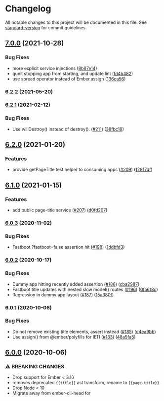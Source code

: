 # Changelog

All notable changes to this project will be documented in this file. See [standard-version](https://github.com/conventional-changelog/standard-version) for commit guidelines.

## [7.0.0](https://github.com/ember-cli/ember-page-title/compare/v6.2.2...v7.0.0) (2021-10-28)


### Bug Fixes

* more explicit service injections ([8b87e14](https://github.com/ember-cli/ember-page-title/commit/8b87e1495efb4790772fb2aed217a3bc9fabc1a1))
* qunit stopping app from starting, and update lint ([fd4b482](https://github.com/ember-cli/ember-page-title/commit/fd4b4822ea7193d9ca6f03229712d767dd1e090a))
* use spread operator instead of Ember.assign ([136ca56](https://github.com/ember-cli/ember-page-title/commit/136ca56a62104838a078df9a82036004757f45e6))

### [6.2.2](https://github.com/ember-cli/ember-page-title/compare/v6.2.1...v6.2.2) (2021-05-20)

### [6.2.1](https://github.com/ember-cli/ember-page-title/compare/v6.2.0...v6.2.1) (2021-02-12)


### Bug Fixes

* Use willDestroy() instead of destroy(). ([#211](https://github.com/ember-cli/ember-page-title/issues/211)) ([38fbc19](https://github.com/ember-cli/ember-page-title/commit/38fbc19f9842eb30617a47b0934a52b1a7dd87c1))

## [6.2.0](https://github.com/ember-cli/ember-page-title/compare/v6.1.0...v6.2.0) (2021-01-20)


### Features

* provide getPageTitle test helper to consuming apps ([#209](https://github.com/ember-cli/ember-page-title/issues/209)) ([12817df](https://github.com/ember-cli/ember-page-title/commit/12817dfc5e764ad583f9c6d920c25ebbf731ba6e))

## [6.1.0](https://github.com/ember-cli/ember-page-title/compare/v6.0.3...v6.1.0) (2021-01-15)


### Features

* add public page-title service ([#207](https://github.com/ember-cli/ember-page-title/issues/207)) ([d0fd207](https://github.com/ember-cli/ember-page-title/commit/d0fd20743d6e0b99d1f4aeca947bfd43847458dd))

### [6.0.3](https://github.com/ember-cli/ember-page-title/compare/v6.0.2...v6.0.3) (2020-11-02)


### Bug Fixes

* Fastboot ?fastboot=false assertion hit ([#198](https://github.com/ember-cli/ember-page-title/issues/198)) ([1ddbfd3](https://github.com/ember-cli/ember-page-title/commit/1ddbfd3f728f94e7f17bc75e963331ae4dfac102))

### [6.0.2](https://github.com/ember-cli/ember-page-title/compare/v6.0.1...v6.0.2) (2020-10-17)


### Bug Fixes

* Dummy app hitting recently added assertion ([#188](https://github.com/ember-cli/ember-page-title/issues/188)) ([cba2987](https://github.com/ember-cli/ember-page-title/commit/cba2987679308ef6669655205410b77c7ca263b7))
* Fastboot title updates with nested slow model() routes ([#196](https://github.com/ember-cli/ember-page-title/issues/196)) ([0fa6f8c](https://github.com/ember-cli/ember-page-title/commit/0fa6f8cede1bd5ab552fcc0ee29cb47197c7bfb4))
* Regression in dummy app layout ([#187](https://github.com/ember-cli/ember-page-title/issues/187)) ([15a380f](https://github.com/ember-cli/ember-page-title/commit/15a380fc3864e8d55be143bb14e9991c9189f281))

### [6.0.1](https://github.com/ember-cli/ember-page-title/compare/v6.0.0...v6.0.1) (2020-10-06)


### Bug Fixes

* Do not remove existing title elements, assert instead ([#185](https://github.com/ember-cli/ember-page-title/issues/185)) ([d4ea9bb](https://github.com/ember-cli/ember-page-title/commit/d4ea9bb8174c2ac8a9ece9031553e143dd10b661))
* Use assign() from @ember/polyfills for IE11 ([#183](https://github.com/ember-cli/ember-page-title/issues/183)) ([48a5fa5](https://github.com/ember-cli/ember-page-title/commit/48a5fa5b1c4c348948e9bb2235876fd9b1ecb0cb))

## [6.0.0](https://github.com/ember-cli/ember-page-title/compare/v5.2.4...v6.0.0) (2020-10-06)

### ⚠ BREAKING CHANGES

- Drop support for Ember < 3.16
- removes deprecated `{{title}}` ast transform, rename to `{{page-title}}`
- Drop Node < 10
- Migrate away from ember-cli-head for <title> updates

### Features

- Blueprint removes <title> from app/index.html upon install for FastBoot ([#177](https://github.com/ember-cli/ember-page-title/issues/177)) ([84a39f0](https://github.com/ember-cli/ember-page-title/commit/84a39f027cd592a748089442222934438d99cd61))

### Bug Fixes

- Clean up head.hbs being generated by blueprint ([#175](https://github.com/ember-cli/ember-page-title/issues/175)) ([7266d6b](https://github.com/ember-cli/ember-page-title/commit/7266d6b0b551d2b00d73b5425da40026384d5917))
- don't use classic on addon ([2bc2ca4](https://github.com/ember-cli/ember-page-title/commit/2bc2ca42937bbde36e1f2541aca7588bd2f84aea))
- Improvements for blueprint index.html title removal ([#179](https://github.com/ember-cli/ember-page-title/issues/179)) ([6fdf2b2](https://github.com/ember-cli/ember-page-title/commit/6fdf2b2d0398dfbd9d8a8ea392041466f31eed08))
- Migrate away from ember-cli-head for <title> updates ([#168](https://github.com/ember-cli/ember-page-title/issues/168)) ([f8fff84](https://github.com/ember-cli/ember-page-title/commit/f8fff84c142aab9b661e395c1586110fdda495f2))
- remove deprecated {{title}} ast transform ([#176](https://github.com/ember-cli/ember-page-title/issues/176)) ([0c7b999](https://github.com/ember-cli/ember-page-title/commit/0c7b9997106265da8a8d7ab3907686548a912bb9))
- remove ember-copy ([0977897](https://github.com/ember-cli/ember-page-title/commit/0977897a46ff6efafc28a8780b8ca06adb2e08a7))
- update dependencies and tweak description ([0ce446c](https://github.com/ember-cli/ember-page-title/commit/0ce446ca32f1c6b13f774307b351609772be3378))
- Update Ember codemod v3.20.2...v3.21.2 ([f48a437](https://github.com/ember-cli/ember-page-title/commit/f48a4374d6c929987e7f4092365c8d0e45bbaa8d))
- Update ember-cli-head to v1.0.0 ([#162](https://github.com/ember-cli/ember-page-title/issues/162)) ([4f249a9](https://github.com/ember-cli/ember-page-title/commit/4f249a978bbaf5684502c82bfff2c5f59ef967de))
- Use service:router routeDidChange instead ([#178](https://github.com/ember-cli/ember-page-title/issues/178)) ([af3a830](https://github.com/ember-cli/ember-page-title/commit/af3a830ac72fc49d6ef8a09f09ed4fec84a17d54))

### [5.2.4](https://github.com/ember-cli/ember-page-title/compare/v5.2.3...v5.2.4) (2020-06-06)

### [5.2.3](https://github.com/ember-cli/ember-page-title/compare/v5.2.2...v5.2.3) (2020-06-06)

### Bug Fixes

- add back title to tests ([cbdb039](https://github.com/ember-cli/ember-page-title/commit/cbdb0394839623b6bc35e6dd493abd3081b0a731))
- remove usage of {{title}} in dummy ([cab3aa2](https://github.com/ember-cli/ember-page-title/commit/cab3aa21f84d409507b8664b6bb870ee4580838f))

### [5.2.2](https://github.com/ember-cli/ember-page-title/compare/v5.2.1...v5.2.2) (2020-06-06)

### Bug Fixes

- deprecate usage of `{{title}}` ([2a9e46d](https://github.com/ember-cli/ember-page-title/commit/2a9e46d7f86dc9eabe5bb0e6ed4643ec6982d226))
- inject page title list to component in dummy ([659d76e](https://github.com/ember-cli/ember-page-title/commit/659d76edc5f6c84b661ab0a830091dd2ea01da2f))
- title removed in tests ([b89ba58](https://github.com/ember-cli/ember-page-title/commit/b89ba58ff1d0a9c2eb6d99508871e2408674d8ab))

### [5.2.1](https://github.com/ember-cli/ember-page-title/compare/v5.2.0...v5.2.1) (2020-02-05)

## 5.2.0 (2020-02-05)

### Features

- Make it possible to specify that a token should ALWAYS be in front ([#152](https://github.com/ember-cli/ember-page-title/issues/152)) ([f4e643f](https://github.com/ember-cli/ember-page-title/commit/f4e643fcf760def9dae68e860b3c00d517a9ed9e))
- Moved default config processing to service init() ([#157](https://github.com/ember-cli/ember-page-title/issues/157)) ([e428777](https://github.com/ember-cli/ember-page-title/commit/e428777f0b8d4087f6c701c7da324684e035356a))

### Bug Fixes

- Allow for parallel babel builds ([#159](https://github.com/ember-cli/ember-page-title/issues/159)) ([78853db](https://github.com/ember-cli/ember-page-title/commit/78853db7cda98ce7b050d7dc89387a4372951c37))
- dependency audit ([2ffaf3b](https://github.com/ember-cli/ember-page-title/commit/2ffaf3b36fc6cc454dbedac548a0b30d65015f42))
- **dummy:** update github link ([bd8bf46](https://github.com/ember-cli/ember-page-title/commit/bd8bf46e81b24d465874bf910158c670d602c088))
- **package:** update ember-cli-head to version 0.3.0 ([86951cc](https://github.com/ember-cli/ember-page-title/commit/86951cc4f9c04414a552e20806b3405ac90e0ce2))
- **package:** update ember-cli-htmlbars to version 2.0.1 ([873c070](https://github.com/ember-cli/ember-page-title/commit/873c07097cbc7365393b5353a8e881be6d3ad40d)), closes [#64](https://github.com/ember-cli/ember-page-title/issues/64)
